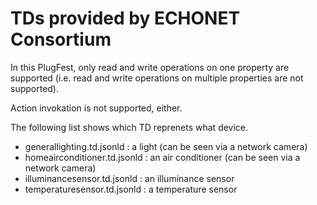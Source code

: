 # TDs provided by ECHONET Consortium
In this PlugFest, only read and write operations on one property are supported (i.e. read and write operations on multiple properties are not supported).

Action invokation is not supported, either.

The following list shows which TD reprenets what device.

* generallighting.td.jsonld : a light (can be seen via a network camera)
* homeairconditioner.td.jsonld : an air conditioner (can be seen via a network camera)
* illuminancesensor.td.jsonld : an illuminance sensor
* temperaturesensor.td.jsonld : a temperature sensor
